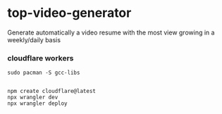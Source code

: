 # top-video-generator
Generate automatically a video resume with the most view growing in a weekly/daily basis


### cloudflare workers
```
sudo pacman -S gcc-libs


npm create cloudflare@latest
npx wrangler dev
npx wrangler deploy
```